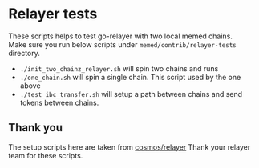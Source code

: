 # Relayer tests

These scripts helps to test go-relayer with two local memed chains. \
Make sure you run below scripts under `memed/contrib/relayer-tests` directory.

- `./init_two_chainz_relayer.sh` will spin two chains and runs
- `./one_chain.sh` will spin a single chain. This script used by the one above
- `./test_ibc_transfer.sh` will setup a path between chains and send tokens between chains.

## Thank you
The setup scripts here are taken from [cosmos/relayer](https://github.com/cosmos/relayer)
Thank your relayer team for these scripts.


